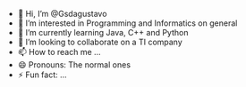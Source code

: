 - 👋 Hi, I’m @Gsdagustavo
- 👀 I’m interested in Programming and Informatics on general
- 🌱 I’m currently learning Java, C++ and Python
- 💞️ I’m looking to collaborate on a TI company
- 📫 How to reach me ...
- 😄 Pronouns: The normal ones
- ⚡ Fun fact: ...

<!---
Gsdagustavo/Gsdagustavo is a ✨ special ✨ repository because its `README.md` (this file) appears on your GitHub profile.
You can click the Preview link to take a look at your changes.
--->
